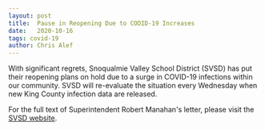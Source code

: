 ```yaml
---
layout: post
title:  Pause in Reopening Due to CODID-19 Increases
date:   2020-10-16
tags: covid-19
author: Chris Alef
---
```

With significant regrets, Snoqualmie Valley School District (SVSD) has put their reopening plans on hold due to a surge in COVID-19 infections within our community. SVSD will re-evaluate the situation every Wednesday when new King County infection data are released.

For the full text of Superintendent Robert Manahan's letter, please visit the [SVSD website](https://www.svsd410.org/site/Default.aspx?PageType=3&DomainID=4&PageID=1&ViewID=6446ee88-d30c-497e-9316-3f8874b3e108&FlexDataID=26957).
